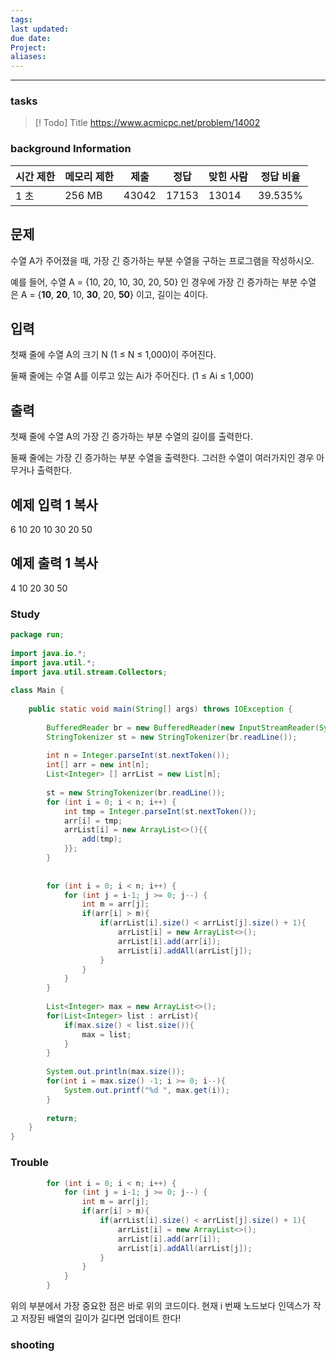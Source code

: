 ```yaml
---
tags: 
last updated: 
due date: 
Project: 
aliases:
---
```

--- 
### tasks

> [! Todo] Title
> https://www.acmicpc.net/problem/14002

### background Information
|시간 제한|메모리 제한|제출|정답|맞힌 사람|정답 비율|
|---|---|---|---|---|---|
|1 초|256 MB|43042|17153|13014|39.535%|

## 문제

수열 A가 주어졌을 때, 가장 긴 증가하는 부분 수열을 구하는 프로그램을 작성하시오.

예를 들어, 수열 A = {10, 20, 10, 30, 20, 50} 인 경우에 가장 긴 증가하는 부분 수열은 A = {**10**, **20**, 10, **30**, 20, **50**} 이고, 길이는 4이다.

## 입력

첫째 줄에 수열 A의 크기 N (1 ≤ N ≤ 1,000)이 주어진다.

둘째 줄에는 수열 A를 이루고 있는 Ai가 주어진다. (1 ≤ Ai ≤ 1,000)

## 출력

첫째 줄에 수열 A의 가장 긴 증가하는 부분 수열의 길이를 출력한다.

둘째 줄에는 가장 긴 증가하는 부분 수열을 출력한다. 그러한 수열이 여러가지인 경우 아무거나 출력한다.

## 예제 입력 1 복사

6
10 20 10 30 20 50

## 예제 출력 1 복사

4
10 20 30 50


### Study

```java
package run;  
  
import java.io.*;  
import java.util.*;  
import java.util.stream.Collectors;  
  
class Main {  
  
    public static void main(String[] args) throws IOException {  
  
        BufferedReader br = new BufferedReader(new InputStreamReader(System.in));  
        StringTokenizer st = new StringTokenizer(br.readLine());  
  
        int n = Integer.parseInt(st.nextToken());  
        int[] arr = new int[n];  
        List<Integer> [] arrList = new List[n];  
  
        st = new StringTokenizer(br.readLine());  
        for (int i = 0; i < n; i++) {  
            int tmp = Integer.parseInt(st.nextToken());  
            arr[i] = tmp;  
            arrList[i] = new ArrayList<>(){{  
                add(tmp);  
            }};  
        }  
  
  
        for (int i = 0; i < n; i++) {  
            for (int j = i-1; j >= 0; j--) {  
                int m = arr[j];  
                if(arr[i] > m){  
                    if(arrList[i].size() < arrList[j].size() + 1){  
                        arrList[i] = new ArrayList<>();  
                        arrList[i].add(arr[i]);  
                        arrList[i].addAll(arrList[j]);  
                    }  
                }  
            }  
        }  
  
        List<Integer> max = new ArrayList<>();  
        for(List<Integer> list : arrList){  
            if(max.size() < list.size()){  
                max = list;  
            }  
        }  
  
        System.out.println(max.size());  
        for(int i = max.size() -1; i >= 0; i--){  
            System.out.printf("%d ", max.get(i));  
        }  
  
        return;  
    }  
}
```

### Trouble

```java
        for (int i = 0; i < n; i++) {  
            for (int j = i-1; j >= 0; j--) {  
                int m = arr[j];  
                if(arr[i] > m){  
                    if(arrList[i].size() < arrList[j].size() + 1){  
                        arrList[i] = new ArrayList<>();  
                        arrList[i].add(arr[i]);  
                        arrList[i].addAll(arrList[j]);  
                    }  
                }  
            }  
        }  
```

위의 부분에서 가장 중요한 점은 바로 위의 코드이다. 현재 i 번째 노드보다 인덱스가 작고 저장된 배열의 길이가 길다면 업데이트 한다!



### shooting
